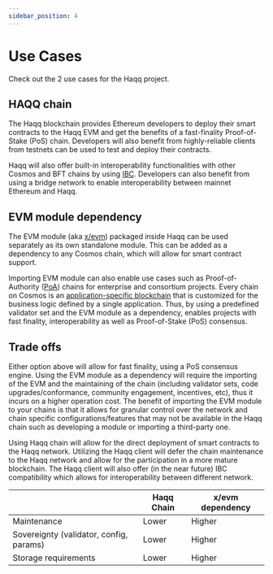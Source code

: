 ```yaml
---
sidebar_position: 4
---
```


# Use Cases

Check out the 2 use cases for the Haqq project.

## HAQQ chain

The Haqq blockchain provides Ethereum developers to deploy their smart contracts to the
Haqq EVM and get the benefits of a fast-finality Proof-of-Stake (PoS) chain. Developers will
also benefit from highly-reliable clients from testnets can be used to test and deploy their
contracts.

Haqq will also offer built-in interoperability functionalities with other Cosmos and BFT chains by using [IBC](https://ibcprotocol.org/). Developers can also benefit from using a bridge network to enable interoperability between mainnet Ethereum and Haqq.

## EVM module dependency

The EVM module (aka [x/evm](https://github.com/evmos/ethermint/tree/main/x/evm)) packaged inside
Haqq can be used separately as its own standalone module. This can be added as a dependency to
any Cosmos chain, which will allow for smart contract support.

Importing EVM module can also enable use cases such as Proof-of-Authority
([PoA](https://en.wikipedia.org/wiki/Proof_of_authority)) chains for enterprise and consortium
projects. Every chain on Cosmos is an [application-specific
blockchain](https://docs.cosmos.network/master/intro/why-app-specific.html) that is customized for
the business logic defined by a single application. Thus, by using a predefined validator set and
the EVM module as a dependency, enables projects with fast finality, interoperability as well as
Proof-of-Stake (PoS) consensus.

## Trade offs

Either option above will allow for fast finality, using a PoS consensus engine. Using the EVM module
as a dependency will require the importing of the EVM and the maintaining of the chain (including
validator sets, code upgrades/conformance, community engagement, incentives, etc), thus it incurs on a
higher operation cost. The benefit of importing the EVM module to your chains is that it allows for
granular control over the network and chain specific configurations/features that may not be
available in the Haqq chain such as developing a module or importing a third-party one.

Using Haqq chain will allow for the direct deployment of smart contracts to the Haqq
network. Utilizing the Haqq client will defer the chain maintenance to the Haqq network
and allow for the participation in a more mature blockchain. The Haqq client will also offer
(in the near future) IBC compatibility which allows for interoperability between different network.

|                                         | Haqq Chain | x/evm dependency |
| --------------------------------------- | ---------- | ---------------- |
| Maintenance                             | Lower      | Higher           |
| Sovereignty (validator, config, params) | Lower      | Higher           |
| Storage requirements                    | Lower      | Higher           |
